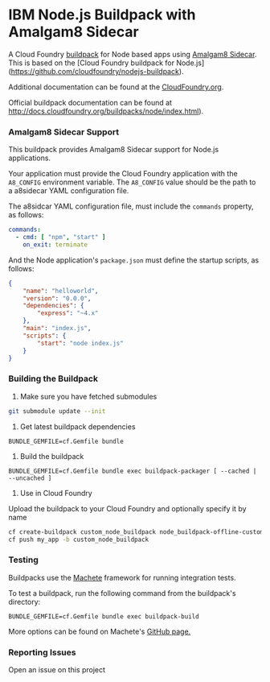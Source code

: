 # IBM Node.js Buildpack with Amalgam8 Sidecar

A Cloud Foundry [buildpack](http://docs.cloudfoundry.org/buildpacks/) for Node based apps using [Amalgam8 Sidecar](https://www.amalgam8.io/docs/sidecar.html). This is based on the [Cloud Foundry buildpack for Node.js] (https://github.com/cloudfoundry/nodejs-buildpack).

Additional documentation can be found at the [CloudFoundry.org](http://docs.cloudfoundry.org/buildpacks/node/index.html).

Official buildpack documentation can be found at http://docs.cloudfoundry.org/buildpacks/node/index.html).

### Amalgam8 Sidecar Support
This buildpack provides Amalgam8 Sidecar support for Node.js applications.

Your application must provide the Cloud Foundry application with the `A8_CONFIG` environment variable.  The `A8_CONFIG` value should be the path to a a8sidecar YAML configuration file.

The a8sidcar YAML configuration file, must include the `commands` property, as follows:

```yaml
commands:
  - cmd: [ "npm", "start" ]
    on_exit: terminate

```

And the Node application's `package.json` must define the startup scripts, as follows:

```json
{
    "name": "helloworld",
    "version": "0.0.0",
    "dependencies": {
        "express": "~4.x"
    },
    "main": "index.js",
    "scripts": {
        "start": "node index.js"
    }
}
```

### Building the Buildpack

1. Make sure you have fetched submodules

  ```bash
  git submodule update --init
  ```

1. Get latest buildpack dependencies

  ```shell
  BUNDLE_GEMFILE=cf.Gemfile bundle
  ```

1. Build the buildpack

  ```shell
  BUNDLE_GEMFILE=cf.Gemfile bundle exec buildpack-packager [ --cached | --uncached ]
  ```

1. Use in Cloud Foundry

  Upload the buildpack to your Cloud Foundry and optionally specify it by name

  ```bash
  cf create-buildpack custom_node_buildpack node_buildpack-offline-custom.zip 1
  cf push my_app -b custom_node_buildpack
  ```

### Testing
Buildpacks use the [Machete](https://github.com/cloudfoundry/machete) framework for running integration tests.

To test a buildpack, run the following command from the buildpack's directory:

```
BUNDLE_GEMFILE=cf.Gemfile bundle exec buildpack-build
```

More options can be found on Machete's [GitHub page.](https://github.com/cloudfoundry/machete)


### Reporting Issues
Open an issue on this project

